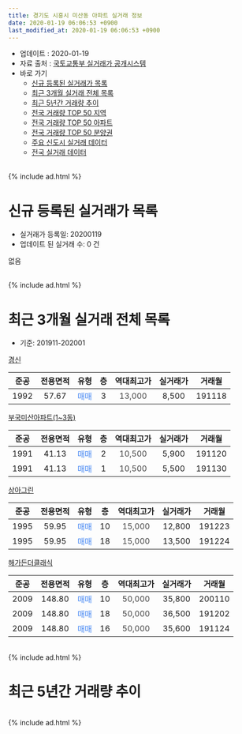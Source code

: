 ```yaml
---
title: 경기도 시흥시 미산동 아파트 실거래 정보
date: 2020-01-19 06:06:53 +0900
last_modified_at: 2020-01-19 06:06:53 +0900
---
```


* 업데이트 : 2020-01-19
* 자료 출처 : [국토교통부 실거래가 공개시스템](http://rt.molit.go.kr)
* 바로 가기
    * [신규 등록된 실거래가 목록](#신규-등록된-실거래가-목록)
    * [최근 3개월 실거래 전체 목록](#최근-3개월-실거래-전체-목록)
    * [최근 5년간 거래량 추이](#최근-5년간-거래량-추이)
    * [전국 거래량 TOP 50 지역](https://apt-info.github.io/apt-trade-info/최근-3개월-전국에서-가장-거래가-많이-발생한-지역)
    * [전국 거래량 TOP 50 아파트](https://apt-info.github.io/apt-trade-info/최근-3개월-전국에서-가장-거래가-많이-발생한-아파트)
    * [전국 거래량 TOP 50 분양권](https://apt-info.github.io/apt-trade-info/최근-3개월-전국에서-가장-거래가-많이-발생한-분양권)
    * [주요 신도시 실거래 데이터](https://apt-info.github.io/apt-trade-info/주요-신도시)
    * [전국 실거래 데이터](https://apt-info.github.io/apt-trade-info/전국)
<br>
{% include ad.html %}
<br>

# 신규 등록된 실거래가 목록
* 실거래가 등록일: 20200119
* 업데이트 된 실거래 수: 0 건

없음

<br>
{% include ad.html %}
<br>

# 최근 3개월 실거래 전체 목록
* 기준: 201911-202001


[경신](https://search.naver.com/search.naver?query=%EA%B2%BD%EA%B8%B0%EB%8F%84+%EC%8B%9C%ED%9D%A5%EC%8B%9C+%EB%AF%B8%EC%82%B0%EB%8F%99+%EA%B2%BD%EC%8B%A0)

|준공|전용면적|유형|층|역대최고가|실거래가|거래월|
|:---:|:---:|:---:|:---:|:---:|:---:|:---:|
|1992|57.67|<span style="color:#4285f3">매매</span>|3|<span style="color:#444444">13,000</span>|8,500|191118|

[부국미산아파트(1~3동)](https://search.naver.com/search.naver?query=%EA%B2%BD%EA%B8%B0%EB%8F%84+%EC%8B%9C%ED%9D%A5%EC%8B%9C+%EB%AF%B8%EC%82%B0%EB%8F%99+%EB%B6%80%EA%B5%AD%EB%AF%B8%EC%82%B0%EC%95%84%ED%8C%8C%ED%8A%B8%281%7E3%EB%8F%99%29)

|준공|전용면적|유형|층|역대최고가|실거래가|거래월|
|:---:|:---:|:---:|:---:|:---:|:---:|:---:|
|1991|41.13|<span style="color:#4285f3">매매</span>|2|<span style="color:#444444">10,500</span>|5,900|191120|
|1991|41.13|<span style="color:#4285f3">매매</span>|1|<span style="color:#444444">10,500</span>|5,500|191130|

[상아그린](https://search.naver.com/search.naver?query=%EA%B2%BD%EA%B8%B0%EB%8F%84+%EC%8B%9C%ED%9D%A5%EC%8B%9C+%EB%AF%B8%EC%82%B0%EB%8F%99+%EC%83%81%EC%95%84%EA%B7%B8%EB%A6%B0)

|준공|전용면적|유형|층|역대최고가|실거래가|거래월|
|:---:|:---:|:---:|:---:|:---:|:---:|:---:|
|1995|59.95|<span style="color:#4285f3">매매</span>|10|<span style="color:#444444">15,000</span>|12,800|191223|
|1995|59.95|<span style="color:#4285f3">매매</span>|18|<span style="color:#444444">15,000</span>|13,500|191224|

[해가든더클래식](https://search.naver.com/search.naver?query=%EA%B2%BD%EA%B8%B0%EB%8F%84+%EC%8B%9C%ED%9D%A5%EC%8B%9C+%EB%AF%B8%EC%82%B0%EB%8F%99+%ED%95%B4%EA%B0%80%EB%93%A0%EB%8D%94%ED%81%B4%EB%9E%98%EC%8B%9D)

|준공|전용면적|유형|층|역대최고가|실거래가|거래월|
|:---:|:---:|:---:|:---:|:---:|:---:|:---:|
|2009|148.80|<span style="color:#4285f3">매매</span>|10|<span style="color:#444444">50,000</span>|35,800|200110|
|2009|148.80|<span style="color:#4285f3">매매</span>|18|<span style="color:#444444">50,000</span>|36,500|191202|
|2009|148.80|<span style="color:#4285f3">매매</span>|16|<span style="color:#444444">50,000</span>|35,600|191124|


<br>
{% include ad.html %}
<br>

# 최근 5년간 거래량 추이


<div style="width:100%;">
    <canvas id="deal_progress" height="200"></canvas>
</div>

<script>
new Chart(document.getElementById("deal_progress"), {
    type: 'line',
    data: {
        labels: ['201501','201502','201503','201504','201505','201506','201507','201508','201509','201510','201511','201512','201601','201602','201603','201604','201605','201606','201607','201608','201609','201610','201611','201612','201701','201702','201703','201704','201705','201706','201707','201708','201709','201710','201711','201712','201801','201802','201803','201804','201805','201806','201807','201808','201809','201810','201811','201812','201901','201902','201903','201904','201905','201906','201907','201908','201909','201910','201911','201912','202001'],
        datasets: [{
            label: '매매',
            pointRadius: 1,
            data: [5, 6, 7, 5, 10, 10, 3, 8, 4, 5, 6, 3, 3, 5, 3, 4, 10, 7, 5, 5, 4, 13, 4, 2, 1, 4, 3, 4, 5, 7, 10, 8, 5, 3, 3, 4, 3, 1, 8, 2, 4, 3, 0, 5, 5, 4, 3, 0, 2, 5, 0, 3, 3, 1, 4, 1, 3, 9, 4, 3, 1],
            borderColor: "rgba(255, 201, 14, 1)",
            backgroundColor: "rgba(255, 201, 14, 0.5)",
            fill: false,
            lineTension: 0
        },{
            label: '전월세',
            pointRadius: 1,
            data: [3, 4, 7, 4, 0, 2, 3, 3, 4, 3, 3, 2, 3, 3, 6, 3, 2, 3, 1, 1, 0, 2, 1, 3, 3, 1, 6, 2, 2, 0, 1, 3, 0, 1, 1, 1, 3, 4, 1, 3, 2, 3, 2, 2, 2, 1, 2, 0, 5, 1, 2, 2, 1, 1, 1, 2, 1, 2, 0, 0, 0],
            borderColor: "rgba(0, 141, 185, 1)",
            backgroundColor: "rgba(0, 141, 185, 0.5)",
            fill: false,
            lineTension: 0
        }
        ]
    },
    options: {
        responsive: true,
        title: {
            display: false
        },
        tooltips: {
            mode: 'index',
            intersect: false
        },
        hover: {
            mode: 'nearest',
            intersect: true
        },
        scales: {
            xAxes: [{
                display: true,
                scaleLabel: {
                    display: true,
                    labelString: '년/월'
                }
            }],
            yAxes: [{
                display: true,
                ticks: {
                    suggestedMin: 0,
                },
                scaleLabel: {
                    display: true,
                    labelString: '실거래 수'
                }
            }]
        }
    }
});

</script>


<br>
{% include ad.html %}
<br>

